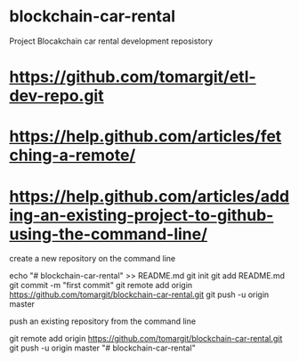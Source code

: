 # blockchain-car-rental

Project Blocakchain car rental development reposistory

# https://github.com/tomargit/etl-dev-repo.git

# https://help.github.com/articles/fetching-a-remote/

# https://help.github.com/articles/adding-an-existing-project-to-github-using-the-command-line/



create a new repository on the command line

echo "# blockchain-car-rental" >> README.md
git init
git add README.md
git commit -m "first commit"
git remote add origin https://github.com/tomargit/blockchain-car-rental.git
git push -u origin master



 push an existing repository from the command line

git remote add origin https://github.com/tomargit/blockchain-car-rental.git
git push -u origin master
"# blockchain-car-rental" 
